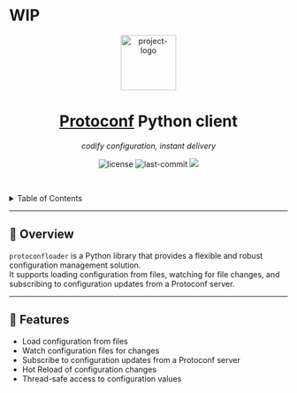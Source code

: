 
<H1> WIP </H1>

<p align="center">
  <img src="https://avatars.githubusercontent.com/u/51154987?s=200&v=4" width="100" alt="project-logo">
</p>
<p align="center">
    <h1 align="center"><a href="https://github.com/protoconf/protoconf">Protoconf</a> Python client</h1>
</p>

<p align="center">
    <em>codify configuration, instant delivery</em>
</p>
<p align="center">
	<img src="https://img.shields.io/github/license/protoconf/client-python?style=default&logo=opensourceinitiative&logoColor=white&color=0080ff" alt="license">
	<img src="https://img.shields.io/github/last-commit/protoconf/client-python?style=default&logo=git&logoColor=white&color=0080ff" alt="last-commit">
    <img src="https://codecov.io/gh/protoconf/client-python/graph/badge.svg?token=FKL3fjQaY3)](https://codecov.io/gh/protoconf/client-python">
<p align="center">
	<!-- default option, no dependency badges. -->
</p>

<br><!-- TABLE OF CONTENTS -->

<details>
  <summary>Table of Contents</summary><br>

- [📍 Overview](#-overview)
- [🧩 Features](#-features)
</details>
<hr>

## 📍 Overview

`protoconfloader` is a Python library that provides a flexible and robust configuration management solution.
<br>
It supports loading configuration from files, watching for file changes, and subscribing to configuration updates from a Protoconf server.

---

## 🧩 Features

- Load configuration from files
- Watch configuration files for changes
- Subscribe to configuration updates from a Protoconf server
- Hot Reload of configuration changes
- Thread-safe access to configuration values
